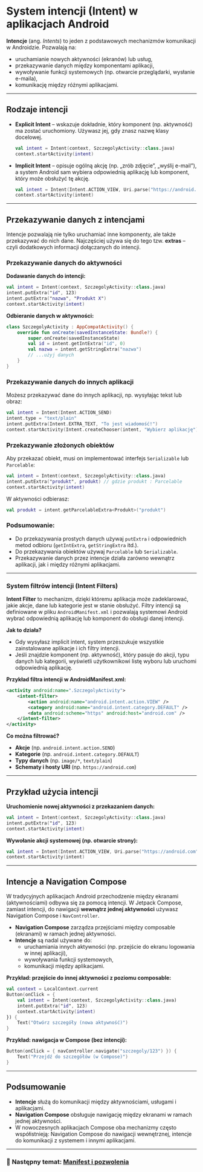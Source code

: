 # System intencji (Intent) w aplikacjach Android

**Intencje** (ang. *Intents*) to jeden z podstawowych mechanizmów komunikacji w Androidzie. Pozwalają na:

- uruchamianie nowych aktywności (ekranów) lub usług,
- przekazywanie danych między komponentami aplikacji,
- wywoływanie funkcji systemowych (np. otwarcie przeglądarki, wysłanie e-maila),
- komunikację między różnymi aplikacjami.

---

## Rodzaje intencji

- **Explicit Intent** – wskazuje dokładnie, który komponent (np. aktywność) ma zostać uruchomiony. Używasz jej, gdy znasz nazwę klasy docelowej.
  ```kotlin
  val intent = Intent(context, SzczegolyActivity::class.java)
  context.startActivity(intent)
  ```

- **Implicit Intent** – opisuje ogólną akcję (np. „zrób zdjęcie”, „wyślij e-mail”), a system Android sam wybiera odpowiednią aplikację lub komponent, który może obsłużyć tę akcję.
  ```kotlin
  val intent = Intent(Intent.ACTION_VIEW, Uri.parse("https://android.com"))
  context.startActivity(intent)
  ```

---
## Przekazywanie danych z intencjami

Intencje pozwalają nie tylko uruchamiać inne komponenty, ale także przekazywać do nich dane. Najczęściej używa się do tego tzw. **extras** – czyli dodatkowych informacji dołączanych do intencji.

### Przekazywanie danych do aktywności

**Dodawanie danych do intencji:**
```kotlin
val intent = Intent(context, SzczegolyActivity::class.java)
intent.putExtra("id", 123)
intent.putExtra("nazwa", "Produkt X")
context.startActivity(intent)
```

**Odbieranie danych w aktywności:**
```kotlin
class SzczegolyActivity : AppCompatActivity() {
    override fun onCreate(savedInstanceState: Bundle?) {
        super.onCreate(savedInstanceState)
        val id = intent.getIntExtra("id", 0)
        val nazwa = intent.getStringExtra("nazwa")
        // ...użyj danych
    }
}
```

### Przekazywanie danych do innych aplikacji

Możesz przekazywać dane do innych aplikacji, np. wysyłając tekst lub obraz:

```kotlin
val intent = Intent(Intent.ACTION_SEND)
intent.type = "text/plain"
intent.putExtra(Intent.EXTRA_TEXT, "To jest wiadomość!")
context.startActivity(Intent.createChooser(intent, "Wybierz aplikację"))
```

### Przekazywanie złożonych obiektów

Aby przekazać obiekt, musi on implementować interfejs `Serializable` lub `Parcelable`:

```kotlin
val intent = Intent(context, SzczegolyActivity::class.java)
intent.putExtra("produkt", produkt) // gdzie produkt : Parcelable
context.startActivity(intent)
```
W aktywności odbierasz:
```kotlin
val produkt = intent.getParcelableExtra<Produkt>("produkt")
```


### **Podsumowanie:**  
- Do przekazywania prostych danych używaj `putExtra` i odpowiednich metod odbioru (`getIntExtra`, `getStringExtra` itd.).
- Do przekazywania obiektów używaj `Parcelable` lub `Serializable`.
- Przekazywanie danych przez intencje działa zarówno wewnątrz aplikacji, jak i między różnymi aplikacjami.
  
--- 

### System filtrów intencji (Intent Filters)

**Intent Filter** to mechanizm, dzięki któremu aplikacja może zadeklarować, jakie akcje, dane lub kategorie jest w stanie obsłużyć. Filtry intencji są definiowane w pliku `AndroidManifest.xml` i pozwalają systemowi Android wybrać odpowiednią aplikację lub komponent do obsługi danej intencji.

**Jak to działa?**
- Gdy wysyłasz implicit intent, system przeszukuje wszystkie zainstalowane aplikacje i ich filtry intencji.
- Jeśli znajdzie komponent (np. aktywność), który pasuje do akcji, typu danych lub kategorii, wyświetli użytkownikowi listę wyboru lub uruchomi odpowiednią aplikację.

**Przykład filtra intencji w AndroidManifest.xml:**
```xml
<activity android:name=".SzczegolyActivity">
    <intent-filter>
        <action android:name="android.intent.action.VIEW" />
        <category android:name="android.intent.category.DEFAULT" />
        <data android:scheme="https" android:host="android.com" />
    </intent-filter>
</activity>
```

**Co można filtrować?**
- **Akcje** (np. `android.intent.action.SEND`)
- **Kategorie** (np. `android.intent.category.DEFAULT`)
- **Typy danych** (np. `image/*`, `text/plain`)
- **Schematy i hosty URI** (np. `https://android.com`)


---

## Przykład użycia intencji

**Uruchomienie nowej aktywności z przekazaniem danych:**
```kotlin
val intent = Intent(context, SzczegolyActivity::class.java)
intent.putExtra("id", 123)
context.startActivity(intent)
```

**Wywołanie akcji systemowej (np. otwarcie strony):**
```kotlin
val intent = Intent(Intent.ACTION_VIEW, Uri.parse("https://android.com"))
context.startActivity(intent)
```

---

## Intencje a Navigation Compose

W tradycyjnych aplikacjach Android przechodzenie między ekranami (aktywnościami) odbywa się za pomocą intencji. W Jetpack Compose, zamiast intencji, do nawigacji **wewnątrz jednej aktywności** używasz Navigation Compose i `NavController`.

- **Navigation Compose** zarządza przejściami między composable (ekranami) w ramach jednej aktywności.
- **Intencje** są nadal używane do:
  - uruchamiania innych aktywności (np. przejście do ekranu logowania w innej aplikacji),
  - wywoływania funkcji systemowych,
  - komunikacji między aplikacjami.

**Przykład: przejście do innej aktywności z poziomu composable:**
```kotlin
val context = LocalContext.current
Button(onClick = {
    val intent = Intent(context, SzczegolyActivity::class.java)
    intent.putExtra("id", 123)
    context.startActivity(intent)
}) {
    Text("Otwórz szczegóły (nowa aktywność)")
}
```

**Przykład: nawigacja w Compose (bez intencji):**
```kotlin
Button(onClick = { navController.navigate("szczegoly/123") }) {
    Text("Przejdź do szczegółów (w Compose)")
}
```

---

## Podsumowanie

- **Intencje** służą do komunikacji między aktywnościami, usługami i aplikacjami.
- **Navigation Compose** obsługuje nawigację między ekranami w ramach jednej aktywności.
- W nowoczesnych aplikacjach Compose oba mechanizmy często współistnieją: Navigation Compose do nawigacji wewnętrznej, intencje do komunikacji z systemem i innymi aplikacjami.
---
### 🧭 **Następny temat:** [Manifest i pozwolenia](8%20Manifest%20i%20pozwolenia.md)